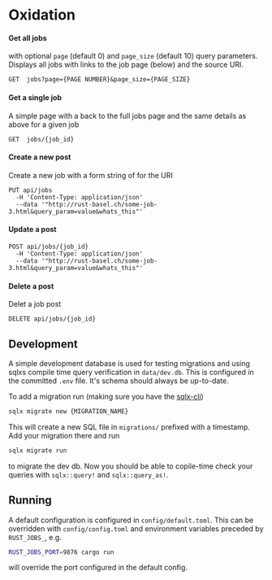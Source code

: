 # Oxidation

#### Get all jobs 
with optional `page` (default 0) and `page_size` (default 10) query parameters. Displays all jobs with
links to the job page (below) and the source URI.
```
GET  jobs?page={PAGE NUMBER}&page_size={PAGE_SIZE}
```
#### Get a single job 
A simple page with a back to the full jobs page and the same details as above for a given job
```
GET  jobs/{job_id}
```

#### Create a new post
Create a new job with a form string of for the URI
```
PUT api/jobs 
  -H 'Content-Type: application/json'  
  --data '"http://rust-basel.ch/some-job-3.html&query_param=value&whats_this"'
```

#### Update a post
```
POST api/jobs/{job_id}
  -H 'Content-Type: application/json'  
  --data '"http://rust-basel.ch/some-job-3.html&query_param=value&whats_this"'
```

#### Delete a post 
Delet a job post
```
DELETE api/jobs/{job_id}
```

## Development
A simple development database is used for testing migrations and using sqlxs compile time query 
verification in `data/dev.db`. This is configured in the committed `.env` file. It's schema 
should always be up-to-date.

To add a migration run (making sure you have the [sqlx-cli](https://lib.rs/crates/sqlx-cli))
```sh
sqlx migrate new {MIGRATION_NAME}
```
This will create a new SQL file in `migrations/` prefixed with a timestamp. Add your migration there
and run 
```sh
sqlx migrate run
```
to migrate the dev db. Now you should be able to copile-time check your queries with `sqlx::query!` 
and `sqlx::query_as!`.

## Running
A default configuration is configured in `config/default.toml`. This can be overridden with 
`config/config.toml` and environment variables preceded by `RUST_JOBS_`, e.g.
```sh
RUST_JOBS_PORT=9876 cargo run
```
will override the port configured in the default config.